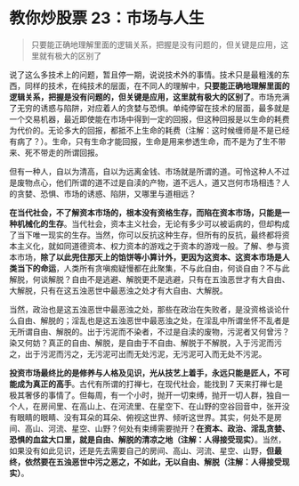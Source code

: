 # 教你炒股票 23：市场与人生

> 只要能正确地理解里面的逻辑关系，把握是没有问题的，但关键是应用，这里就有极大的区别了

说了这么多技术上的问题，暂且停一期，说说技术外的事情。技术只是最粗浅的东西，同样的技术，在纯技术的层面，在不同人的理解中，**只要能正确地理解里面的逻辑关系，把握是没有问题的，但关键是应用，这里就有极大的区别了**。市场充满了无穷的诱惑与陷阱，对应着人的贪婪与恐惧。单纯停留在技术的层面，最多就是一个交易机器，最近即使能在市场中得到一定的回报，但这种回报是以生命的耗费为代价的。无论多大的回报，都抵不上生命的耗费（注解：这时候缠师是不是已经有病了？）。生命，只有生命才能回报，生命是用来参透生命，而不是为了生不带来、死不带走的所谓回报。

但有一种人，自以为清高，自以为远离金钱、市场就是所谓的道。可怜这种人不过是废物点心，他们所谓的道不过是自渎的产物，道不远人，道又岂何市场相违？人的贪婪、恐惧、市场的诱惑、陷阱，又哪里与道相远？

**在当代社会，不了解资本市场的，根本没有资格生存，而陷在资本市场，只能是一种机械化的生存**。当代社会，资本主义社会，无论有多少可以被诟病的，但却构成了当下唯一现实的生存。当然，你可以反抗这种生存，但所有的反抗，最终都将资本主义化，就如同道德资本、权力资本的游戏之于资本的游戏一般。了解、参与资本市场，**除了以此兜住那天上的馅饼等小算计外，更因为这资本、这资本市场是人类当下的命运**，人类所有贪嗔痴疑慢都在此聚集，不与此自由，何谈自由？不与此解脱，何谈解脱？自由不是逃避、解脱更不是逃避，只有在五浊恶世才有大自由、大解脱，只有在这五浊恶世中最恶浊之处才有大自由、大解脱。

当然，政治也是这五浊恶世中最恶浊之处，那些在政治在失败者，是没资格谈论什么自由、解脱的；淫乱也是这五浊恶世中最恶浊之处，在淫乱中所谓坐怀不乱者是无所谓自由、解脱的。出于污泥而不染者，不过是自渎的废物，污泥者又何曾污？染又何妨？真正的自由、解脱，是自由于不自由、解脱于不解脱，入于污泥而污之，出于污泥而污之，无污泥可出而无处污泥，无污泥可入而无处不污泥。

**投资市场最终比的是修养与人格及见识，光从技艺上着手，永远只能是匠人，不可能成为真正的高手**。古代有所谓的打禅七，在现代社会，能找到 7 天来打禅七是极其奢侈的事情了。但每周，有一个小时，抛开一切束缚，抛开一切人群，独自一个人，在房间里、在高山上、在河流里、在星空下、在山野的空谷回音中，张开没有眼睛的眼睛、没有耳朵的耳朵、俯视这世界、倾听这世界。其实，何处不是房间、高山、河流、星空、山野？何处有束缚需要抛开？**在资本、政治、淫乱贪婪、恐惧的血盆大口里，就是自由、解脱的清凉之地（注解：人得接受现实）**。当然，如果没有如此见识，还是先去需要自己的房间、高山、河流、星空、山野，**但最终，依然要在五浊恶世中污之恶之，不如此，无以自由、解脱（注解：人得接受现实）**。

